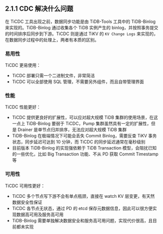 ## 2.1.1 CDC 解决什么问题

在 TiCDC 工具出现之前，数据同步功能是由 TiDB-Tools 工具中的 TiDB-Binlog 来实现的。TiDB-Binlog 通过收集各个 TiDB 实例产生的 binlog，并按照事务提交的时间排序后同步到下游。TiCDC 则是通过 TiKV 的 `KV Change Logs` 来实现的，在数据同步过程中的处理上，两者有本质的区别。

### 易用性

TiCDC 更易使用：
* TiCDC 部署只需一个二进制文件，非常简洁
* TiCDC 可以全部使用 SQL 管理，不需要另外组件，而且自带管理界面

### 性能

TiCDC 性能更好：
* TiCDC 提供更良好的扩展性，可以应对超大规模 TiDB 集群的使用场景，在这一点上 TiDB-Binlog 要弱于 TiCDC，Pump 集群虽然具有一定的扩展性，但是 Drainer 是单节点归并排序，无法应对超大规模 TiDB 集群
* TiDB-Binlog 在极端情况下可能会丢失 Commit Binlog，需要反查 TiKV 事务状态，同步延迟可达到 10 分钟，而 TiCDC 的同步延迟通常在毫秒级别
* 目前版本 TiDB-Binlog 的实现强依赖于 TiDB Transaction 模型，会阻扰已知的一些优化，比如 Big Transaction 功能、不从 PD 获取 Commit Timestamp 等

### 可用性

TiCDC 可用性更好：
* TiCDC 多个节点写下游不会有单点瓶颈，直接在 watch KV 层变更，有天然数据安全性保证
* TiCDC 各节点无状态，通过 PD 的 etcd 保存元数据信息，因此可以很方便实现数据高可用及服务高可用
* TiDB-Binlog 需要单独解决数据安全和服务高可用问题，实现代价很高，且目前都未实现

